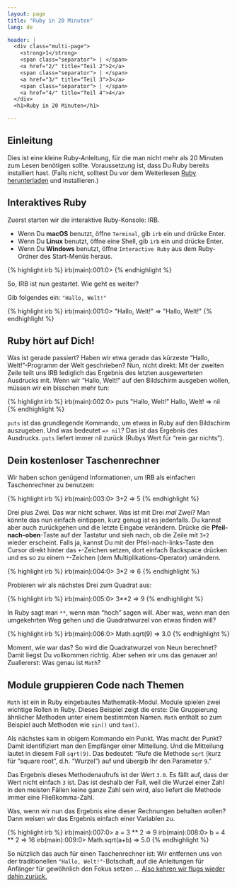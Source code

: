 ```yaml
---
layout: page
title: "Ruby in 20 Minuten"
lang: de

header: |
  <div class="multi-page">
    <strong>1</strong>
    <span class="separator"> | </span>
    <a href="2/" title="Teil 2">2</a>
    <span class="separator"> | </span>
    <a href="3/" title="Teil 3">3</a>
    <span class="separator"> | </span>
    <a href="4/" title="Teil 4">4</a>
  </div>
  <h1>Ruby in 20 Minuten</h1>

---
```


## Einleitung

Dies ist eine kleine Ruby-Anleitung, für die man nicht mehr als 20
Minuten zum Lesen benötigen sollte. Voraussetzung ist, dass Du Ruby
bereits installiert hast. (Falls nicht, solltest Du vor dem Weiterlesen
[Ruby herunterladen](/de/downloads/) und installieren.)

## Interaktives Ruby

Zuerst starten wir die interaktive Ruby-Konsole: IRB.

* Wenn Du **macOS** benutzt, öffne `Terminal`, gib `irb` ein und
  drücke Enter.
* Wenn Du **Linux** benutzt, öffne eine Shell, gib `irb` ein und drücke
  Enter.
* Wenn Du **Windows** benutzt, öffne `Interactive Ruby` aus dem
  Ruby-Ordner des Start-Menüs heraus.

{% highlight irb %}
irb(main):001:0>
{% endhighlight %}

So, IRB ist nun gestartet. Wie geht es weiter?

Gib folgendes ein: `"Hallo, Welt!"`

{% highlight irb %}
irb(main):001:0> "Hallo, Welt!"
=> "Hallo, Welt!"
{% endhighlight %}

## Ruby hört auf Dich!

Was ist gerade passiert? Haben wir etwa gerade das kürzeste “Hallo,
Welt!”-Programm der Welt geschrieben? Nun, nicht direkt: Mit der zweiten
Zeile teilt uns IRB lediglich das Ergebnis des letzten ausgewerteten
Ausdrucks mit. Wenn wir “Hallo, Welt!” auf den Bildschirm ausgeben
wollen, müssen wir ein bisschen mehr tun:

{% highlight irb %}
irb(main):002:0> puts "Hallo, Welt!"
Hallo, Welt!
=> nil
{% endhighlight %}

`puts` ist das grundlegende Kommando, um etwas in Ruby auf den
Bildschirm auszugeben. Und was bedeutet `=> nil`? Das ist das Ergebnis
des Ausdrucks. `puts` liefert immer nil zurück (Rubys Wert für “rein gar
nichts”).

## Dein kostenloser Taschenrechner

Wir haben schon genügend Informationen, um IRB als einfachen
Taschenrechner zu benutzen:

{% highlight irb %}
irb(main):003:0> 3+2
=> 5
{% endhighlight %}

Drei plus Zwei. Das war nicht schwer. Was ist mit Drei *mal* Zwei? Man
könnte das nun einfach eintippen, kurz genug ist es jedenfalls. Du
kannst aber auch zurückgehen und die letzte Eingabe verändern. Drücke
die **Pfeil-nach-oben**-Taste auf der Tastatur und sieh nach, ob die
Zeile mit `3+2` wieder erscheint. Falls ja, kannst Du mit der
Pfeil-nach-links-Taste den Cursor direkt hinter das `+`-Zeichen setzen,
dort einfach Backspace drücken und es so zu einem `*`-Zeichen (dem
Multiplikations-Operator) umändern.

{% highlight irb %}
irb(main):004:0> 3*2
=> 6
{% endhighlight %}

Probieren wir als nächstes Drei zum Quadrat aus:

{% highlight irb %}
irb(main):005:0> 3**2
=> 9
{% endhighlight %}

In Ruby sagt man `**`, wenn man “hoch” sagen will. Aber was, wenn man
den umgekehrten Weg gehen und die Quadratwurzel von etwas finden will?

{% highlight irb %}
irb(main):006:0> Math.sqrt(9)
=> 3.0
{% endhighlight %}

Moment, wie war das? So wird die Quadratwurzel von Neun berechnet? Damit
liegst Du vollkommen richtig. Aber sehen wir uns das genauer an!
Zuallererst: Was genau ist `Math`?

## Module gruppieren Code nach Themen

`Math` ist ein in Ruby eingebautes Mathematik-Modul. Module spielen zwei
wichtige Rollen in Ruby. Dieses Beispiel zeigt die erste: Die
Gruppierung ähnlicher Methoden unter einem bestimmten Namen. `Math`
enthält so zum Beispiel auch Methoden wie `sin()` und `tan()`.

Als nächstes kam in obigem Kommando ein Punkt. Was macht der Punkt?
Damit identifiziert man den Empfänger einer Mitteilung. Und die
Mitteilung lautet in diesem Fall `sqrt(9)`. Das bedeutet: “Rufe die
Methode `sqrt` (kurz für “square root”, d.h. “Wurzel”) auf und übergib
Ihr den Parameter `9`.”

Das Ergebnis dieses Methodenaufrufs ist der Wert `3.0`. Es fällt auf,
dass der Wert nicht einfach `3` ist. Das ist deshalb der Fall, weil die
Wurzel einer Zahl in den meisten Fällen keine ganze Zahl sein wird, also
liefert die Methode immer eine Fließkomma-Zahl.

Was, wenn wir nun das Ergebnis eine dieser Rechnungen behalten wollen?
Dann weisen wir das Ergebnis einfach einer Variablen zu.

{% highlight irb %}
irb(main):007:0> a = 3 ** 2
=> 9
irb(main):008:0> b = 4 ** 2
=> 16
irb(main):009:0> Math.sqrt(a+b)
=> 5.0
{% endhighlight %}

So nützlich das auch für einen Taschenrechner ist: Wir entfernen uns von
der traditionellen `"Hallo, Welt!"`-Botschaft, auf die Anleitungen für
Anfänger für gewöhnlich den Fokus setzen … [Also kehren wir flugs wieder
dahin zurück.](2/)

